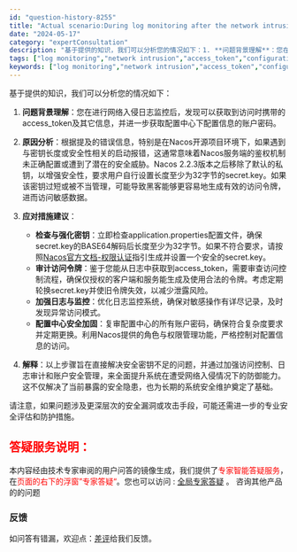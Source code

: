 ```yaml
---
id: "question-history-8255"
title: "Actual scenario:During log monitoring after the network intrusion, I can obtain the access_token and other information carried by the access, and then I can obtain the account password of the configuration information under the configuration center nacos-opensource"
date: "2024-05-17"
category: "expertConsultation"
description: "基于提供的知识，我们可以分析您的情况如下：1. **问题背景理解**：您在进行网络入侵日志监控后，发现可以获取到访问时携带的access_token及其它信息，并进一步获取配置中心下配置信息的账户密码。2. **原因分析**：根据提及的错误信息，特别是在Nacos开源项目环境下，如果遇到与密钥长度或"
tags: ["log monitoring","network intrusion","access_token","configuration center","account password"]
keywords: ["log monitoring","network intrusion","access_token","configuration center","account password"]
---
```


基于提供的知识，我们可以分析您的情况如下：

1. **问题背景理解**：您在进行网络入侵日志监控后，发现可以获取到访问时携带的access_token及其它信息，并进一步获取配置中心下配置信息的账户密码。

2. **原因分析**：根据提及的错误信息，特别是在Nacos开源项目环境下，如果遇到与密钥长度或安全性相关的启动报错，这通常意味着Nacos服务端的鉴权机制未正确配置或遭到了潜在的安全威胁。Nacos 2.2.3版本之后移除了默认的私钥，以增强安全性，要求用户自行设置长度至少为32字节的secret.key。如果该密钥过短或被不当管理，可能导致黑客能够更容易地生成有效的访问令牌，进而访问敏感数据。

3. **应对措施建议**：
   - **检查与强化密钥**：立即检查application.properties配置文件，确保secret.key的BASE64解码后长度至少为32字节。如果不符合要求，请按照[Nacos官方文档-权限认证](https://nacos.io/docs/latest/guide/user/auth/)指引生成并设置一个安全的secret.key。
   - **审计访问令牌**：鉴于您能从日志中获取到access_token，需要审查访问控制流程，确保仅授权的客户端和服务能生成及使用合法的令牌。考虑定期轮换secret.key并使旧令牌失效，以减少泄露风险。
   - **加强日志与监控**：优化日志监控系统，确保对敏感操作有详尽记录，及时发现异常访问模式。
   - **配置中心安全加固**：复审配置中心的所有账户密码，确保符合复杂度要求并定期更换。利用Nacos提供的角色与权限管理功能，严格控制对配置信息的访问。

4. **解释**：以上步骤旨在直接解决安全密钥不足的问题，并通过加强访问控制、日志审计和账户安全管理，来全面提升系统在遭受网络入侵情况下的防御能力。这不仅解决了当前暴露的安全隐患，也为长期的系统安全维护奠定了基础。

请注意，如果问题涉及更深层次的安全漏洞或攻击手段，可能还需进一步的专业安全评估和防护措施。
## <font color="#FF0000">答疑服务说明：</font> 

本内容经由技术专家审阅的用户问答的镜像生成，我们提供了<font color="#FF0000">专家智能答疑服务</font>，在<font color="#FF0000">页面的右下的浮窗”专家答疑“</font>。您也可以访问 : [全局专家答疑](https://opensource.alibaba.com/chatBot) 。 咨询其他产品的的问题

### 反馈
如问答有错漏，欢迎点：[差评](https://ai.nacos.io/user/feedbackByEnhancerGradePOJOID?enhancerGradePOJOId=13605)给我们反馈。
